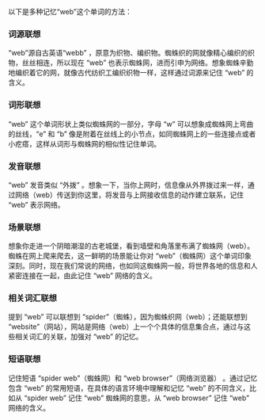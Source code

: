 以下是多种记忆“web”这个单词的方法：

### 词源联想
“web”源自古英语“webb” ，原意为织物、编织物。蜘蛛织的网就像精心编织的织物，丝丝相连，所以现在 “web” 也表示蜘蛛网，进而引申为网络。想象蜘蛛辛勤地编织着它的网，就像古代纺织工编织织物一样，这样通过词源来记住 “web” 的含义。

### 词形联想
“web” 这个单词形状上类似蜘蛛网的一部分，字母 “w” 可以想象成蜘蛛网上弯曲的丝线，“e” 和 “b” 像是附着在丝线上的小节点，如同蜘蛛网上的一些连接点或者小疙瘩，这样从词形与蜘蛛网的相似性记住单词。

### 发音联想
“web” 发音类似 “外拨” 。想象一下，当你上网时，信息像从外界拨过来一样，通过网络（web）传送到你这里，将发音与上网接收信息的动作建立联系，记住 “web” 表示网络。

### 场景联想
想象你走进一个阴暗潮湿的古老城堡，看到墙壁和角落里布满了蜘蛛网（web）。蜘蛛在网上爬来爬去，这一鲜明的场景能让你对 “web”（蜘蛛网）这个单词印象深刻。同时，现在我们常说的网络，也如同这蜘蛛网一般，将世界各地的信息和人紧密连接在一起，由此记住 “web” 网络的含义。

### 相关词汇联想
提到 “web” 可以联想到 “spider”（蜘蛛），因为蜘蛛织网（web）；还能联想到 “website”（网站），网站是网络（web）上一个个具体的信息集合点，通过与这些相关词汇的关联，加强对 “web” 的记忆。

### 短语联想
记住短语 “spider web”（蜘蛛网）和 “web browser”（网络浏览器） 。通过记忆包含 “web” 的常用短语，在具体的语言环境中理解和记忆 “web” 的不同含义，比如从 “spider web” 记住 “web” 蜘蛛网的意思，从 “web browser” 记住 “web” 网络的含义。 